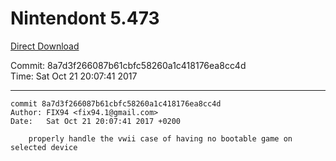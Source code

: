 # Nintendont 5.473
[Direct Download](./Nintendont.zip)

Commit: 8a7d3f266087b61cbfc58260a1c418176ea8cc4d  
Time: Sat Oct 21 20:07:41 2017   

-----

```
commit 8a7d3f266087b61cbfc58260a1c418176ea8cc4d
Author: FIX94 <fix94.1@gmail.com>
Date:   Sat Oct 21 20:07:41 2017 +0200

    properly handle the vwii case of having no bootable game on selected device
```
